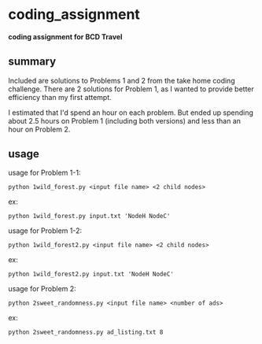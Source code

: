 # coding_assignment
#### coding assignment for BCD Travel

## summary
Included are solutions to Problems 1 and 2 from the take home coding challenge.  There are 2 solutions for Problem 1, as I wanted to provide better efficiency than my first attempt.

I estimated that I'd spend an hour on each problem.  But ended up spending about 2.5 hours on Problem 1 (including both versions) and less than an hour on Problem 2.
## usage
usage for Problem 1-1:

```
python 1wild_forest.py <input file name> <2 child nodes>
```

ex: 

```
python 1wild_forest.py input.txt 'NodeH NodeC'
```

usage for Problem 1-2:

```
python 1wild_forest2.py <input file name> <2 child nodes>
```

ex: 

```
python 1wild_forest2.py input.txt 'NodeH NodeC'
```

usage for Problem 2:

```
python 2sweet_randomness.py <input file name> <number of ads>
```

ex: 

```
python 2sweet_randomness.py ad_listing.txt 8
```
